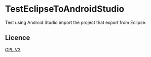 # TestEclipseToAndroidStudio

Test using Android Studio import the project that export from Eclipse.

## Licence

[GPL V3](./LICENSE)
